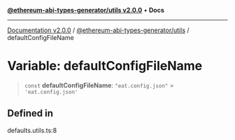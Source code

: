 [**@ethereum-abi-types-generator/utils v2.0.0**](../README.md) • **Docs**

***

[Documentation v2.0.0](../../../packages.md) / [@ethereum-abi-types-generator/utils](../README.md) / defaultConfigFileName

# Variable: defaultConfigFileName

> `const` **defaultConfigFileName**: `"eat.config.json"` = `'eat.config.json'`

## Defined in

defaults.utils.ts:8
